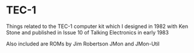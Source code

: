 # TEC-1

Things related to the TEC-1 computer kit which I designed in 1982 with Ken Stone
and published in Issue 10 of Talking Electronics in early 1983

Also included are ROMs by Jim Robertson JMon and JMon-Util
